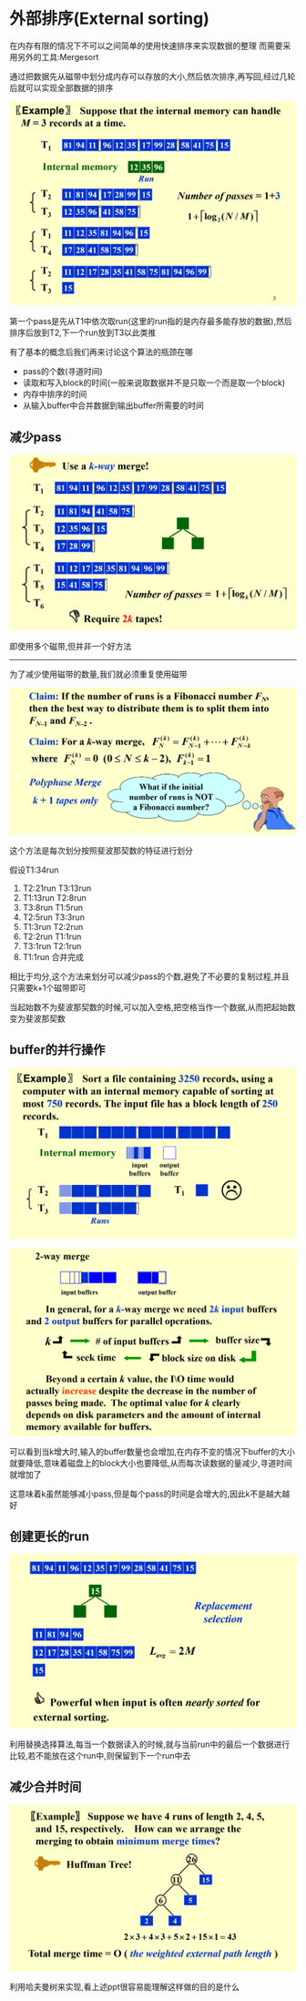 # 外部排序(External sorting)

在内存有限的情况下不可以之间简单的使用快速排序来实现数据的整理
而需要采用另外的工具:Mergesort

通过把数据先从磁带中划分成内存可以存放的大小,然后依次排序,再写回,经过几轮后就可以实现全部数据的排序

![alt text](image.png)

第一个pass是先从T1中依次取run(这里的run指的是内存最多能存放的数据),然后排序后放到T2,下一个run放到T3以此类推

有了基本的概念后我们再来讨论这个算法的瓶颈在哪
- pass的个数(寻道时间)
- 读取和写入block的时间(一般来说取数据并不是只取一个而是取一个block)
- 内存中排序的时间
- 从输入buffer中合并数据到输出buffer所需要的时间


## 减少pass

![alt text](image-1.png)

即使用多个磁带,但并非一个好方法

------------------------------------
为了减少使用磁带的数量,我们就必须重复使用磁带

![alt text](image-2.png)

这个方法是每次划分按照斐波那契数的特征进行划分

假设T1:34run
1. T2:21run T3:13run
2. T1:13run T2:8run
3. T3:8run T1:5run
4. T2:5run T3:3run
5. T1:3run T2:2run
6. T2:2run T1:1run
7. T3:1run T2:1run
8. T1:1run 合并完成

相比于均分,这个方法来划分可以减少pass的个数,避免了不必要的复制过程,并且只需要k+1个磁带即可

当起始数不为斐波那契数的时候,可以加入空格,把空格当作一个数据,从而把起始数变为斐波那契数


## buffer的并行操作

![alt text](image-3.png)

![alt text](image-4.png)

可以看到当k增大时,输入的buffer数量也会增加,在内存不变的情况下buffer的大小就要降低,意味着磁盘上的block大小也要降低,从而每次读数据的量减少,寻道时间就增加了

这意味着k虽然能够减小pass,但是每个pass的时间是会增大的,因此k不是越大越好


## 创建更长的run

![alt text](image-5.png)

利用替换选择算法,每当一个数据读入的时候,就与当前run中的最后一个数据进行比较,若不能放在这个run中,则保留到下一个run中去


## 减少合并时间

![alt text](image-6.png)

利用哈夫曼树来实现,看上述ppt很容易能理解这样做的目的是什么